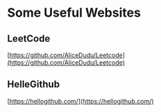 # Some Useful Websites #


## LeetCode 
[https://github.com/AliceDudu/Leetcode](https://github.com/AliceDudu/Leetcode)

## HelleGithub
[https://hellogithub.com/](https://hellogithub.com/)


